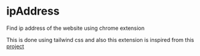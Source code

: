 # ipAddress
Find ip address of the website using chrome extension

This is done using tailwind css and also this extension is inspired from this [project](https://github.com/tinybigideas/WebsiteIP)

